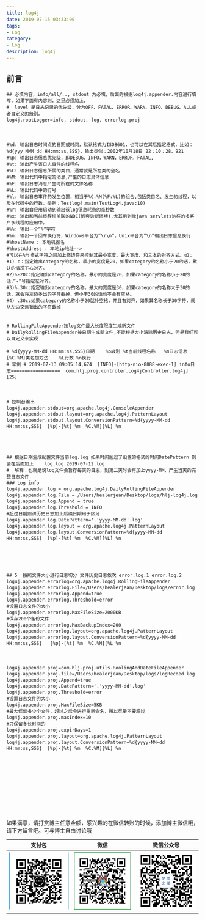 ```yaml
---
title: log4j
date: 2019-07-15 03:33:00
tags: 
- Log
category: 
- Log
description: log4j
---
```

<!-- image url 
https://raw.githubusercontent.com/HealerJean/HealerJean.github.io/master/blogImages
　　首行缩进
<font color="red">  </font>
-->

## 前言





```properties
## 必填内容，info/all/.., stdout 为必填，后面的根据log4j.appender.内容进行填写，如果下面有内容则，这里必须加上，
#  level 是日志记录的优先级，分为OFF、FATAL、ERROR、WARN、INFO、DEBUG、ALL或者自定义的级别。
log4j.rootLogger=info, stdout, log, errorlog,proj



#%d: 输出日志时间点的日期或时间，默认格式为ISO8601，也可以在其后指定格式，比如：%d{yyy MMM dd HH:mm:ss,SSS}，输出类似：2002年10月18日 22：10：28，921
#%p: 输出日志信息优先级，即DEBUG，INFO，WARN，ERROR，FATAL,
#%t: 输出产生该日志事件的线程名
#%C: 输出日志信息所属的类目，通常就是所在类的全名
#%M: 输出代码中指定的消息,产生的日志具体信息
#%F: 输出日志消息产生时所在的文件名称
#%L: 输出代码中的行号
#%l: 输出日志事件的发生位置，相当于%C.%M(%F:%L)的组合,包括类目名、发生的线程，以及在代码中的行数。举例：Testlog4.main(TestLog4.java:10)
#%r: 输出自应用启动到输出该log信息耗费的毫秒数
#%x: 输出和当前线程相关联的NDC(嵌套诊断环境),尤其用到像java servlets这样的多客户多线程的应用中。
#%%: 输出一个”%”字符
#%n: 输出一个回车换行符，Windows平台为”\r\n”，Unix平台为”\n”输出日志信息换行
#%hostName : 本地机器名
#%hostAddress : 本地ip地址-->
#可以在%与模式字符之间加上修饰符来控制其最小宽度、最大宽度、和文本的对齐方式。如：
#1) c：指定输出category的名称，最小的宽度是20，如果category的名称小于20的话，默认的情况下右对齐。
#2)%-20c:指定输出category的名称，最小的宽度是20，如果category的名称小于20的话，”-”号指定左对齐。
#3)%.30c:指定输出category的名称，最大的宽度是30，如果category的名称大于30的话，就会将左边多出的字符截掉，但小于30的话也不会有空格。
#4) .30c:如果category的名称小于20就补空格，并且右对齐，如果其名称长于30字符，就从左边交远销出的字符截掉


# RollingFileAppender按log文件最大长度限度生成新文件
# DailyRollingFileAppender按日期生成新文件,不能根据大小清除历史日志，但是我们可以自定义来实现

# %d{yyyy-MM-dd HH:mm:ss,SSS}日期    %p級別 %t当前线程名称   %m日志信息   [%C.%M]类名加方法    %L行数 %n换行
# 举例 # 2019-07-13 09:05:14,674  [INFO]-[http-nio-8888-exec-1] info日志==================  com.hlj.proj.controler.Log4jController.log4j][25]



# 控制台输出
log4j.appender.stdout=org.apache.log4j.ConsoleAppender
log4j.appender.stdout.layout=org.apache.log4j.PatternLayout
log4j.appender.stdout.layout.ConversionPattern=%d{yyyy-MM-dd HH:mm:ss,SSS}  [%p]-[%t] %m  %C.%M][%L] %n




## 根据日期生成配置文件当前log.log 如果时间超过了设置的格式的时间DatePattern 则会在后面加上    log.log.2019-07-12.log
#  解释：也就是说log文件会暂存每天的日志，到第二天时会再加上yyyy-MM，产生当天的完整日志文件
### Log info
log4j.appender.log = org.apache.log4j.DailyRollingFileAppender
log4j.appender.log.File = /Users/healerjean/Desktop/logs/hlj-log4j.log
log4j.appender.log.Append = true
log4j.appender.log.Threshold = INFO
#超过日期则讲历史日志加上后缀日期用于区分
log4j.appender.log.DatePattern='.'yyyy-MM-dd'.log'
log4j.appender.log.layout = org.apache.log4j.PatternLayout
log4j.appender.log.layout.ConversionPattern=%d{yyyy-MM-dd HH:mm:ss,SSS}  [%p]-[%t] %m  %C.%M][%L] %n





## 5  按照文件大小进行日志切分 文件历史日志依次 error.log.1 error.log.2
log4j.appender.errorlog=org.apache.log4j.RollingFileAppender
log4j.appender.errorlog.File=/Users/healerjean/Desktop/logs/error.log
log4j.appender.errorlog.Append=true
log4j.appender.errorlog.Threshold=error
#设置日志文件的大小
log4j.appender.errorlog.MaxFileSize=2000KB
#保存200个备份文件
log4j.appender.errorlog.MaxBackupIndex=200
log4j.appender.errorlog.layout=org.apache.log4j.PatternLayout
log4j.appender.errorlog.layout.ConversionPattern=%d{yyyy-MM-dd HH:mm:ss,SSS}   [%p]-[%t] %m  %C.%M][%L %n



log4j.appender.proj=com.hlj.proj.utils.RoolingAndDateFileAppender
log4j.appender.proj.file=/Users/healerjean/Desktop/logs/logRecoed.log
log4j.appender.proj.Append=true
log4j.appender.proj.DatePattern='.'yyyy-MM-dd'.log'
log4j.appender.proj.Threshold=error
#设置日志文件的大小
log4j.appender.proj.MaxFileSize=5KB
#最大保留多少个文件，超过之后会进行重新命名，所以尽量不要超过
log4j.appender.proj.maxIndex=10
#只保留多长时间的
log4j.appender.proj.expirDays=1
log4j.appender.proj.layout=org.apache.log4j.PatternLayout
log4j.appender.proj.layout.ConversionPattern=%d{yyyy-MM-dd HH:mm:ss,SSS}  [%p]-[%t] %m  %C.%M][%L] %n








```



<br/><br/><br/>
如果满意，请打赏博主任意金额，感兴趣的在微信转账的时候，添加博主微信哦， 请下方留言吧。可与博主自由讨论哦

|支付包 | 微信|微信公众号|
|:-------:|:-------:|:------:|
|![支付宝](https://raw.githubusercontent.com/HealerJean/HealerJean.github.io/master/assets/img/tctip/alpay.jpg) | ![微信](https://raw.githubusercontent.com/HealerJean/HealerJean.github.io/master/assets/img/tctip/weixin.jpg)|![微信公众号](https://raw.githubusercontent.com/HealerJean/HealerJean.github.io/master/assets/img/my/qrcode_for_gh_a23c07a2da9e_258.jpg)|




<!-- Gitalk 评论 start  -->

<link rel="stylesheet" href="https://unpkg.com/gitalk/dist/gitalk.css">
<script src="https://unpkg.com/gitalk@latest/dist/gitalk.min.js"></script> 
<div id="gitalk-container"></div>    
 <script type="text/javascript">
    var gitalk = new Gitalk({
		clientID: `1d164cd85549874d0e3a`,
		clientSecret: `527c3d223d1e6608953e835b547061037d140355`,
		repo: `HealerJean.github.io`,
		owner: 'HealerJean',
		admin: ['HealerJean'],
	id: '8G6kezaS9MlXtxQ5',
    });
    gitalk.render('gitalk-container');
</script> 

<!-- Gitalk end -->


